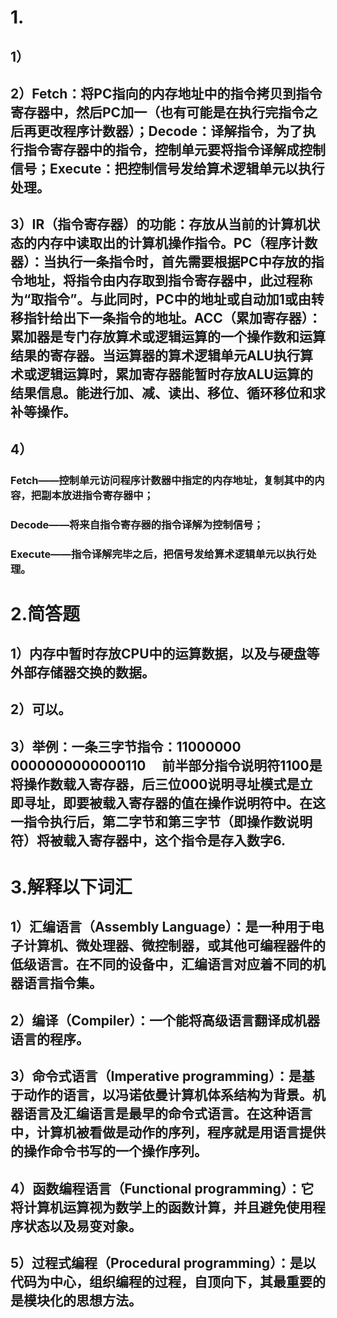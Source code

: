 # 1.
## 1）
## 2）Fetch：将PC指向的内存地址中的指令拷贝到指令寄存器中，然后PC加一（也有可能是在执行完指令之后再更改程序计数器）；Decode：译解指令，为了执行指令寄存器中的指令，控制单元要将指令译解成控制信号；Execute：把控制信号发给算术逻辑单元以执行处理。
## 3）IR（指令寄存器）的功能：存放从当前的计算机状态的内存中读取出的计算机操作指令。PC（程序计数器）：当执行一条指令时，首先需要根据PC中存放的指令地址，将指令由内存取到指令寄存器中，此过程称为“取指令”。与此同时，PC中的地址或自动加1或由转移指针给出下一条指令的地址。ACC（累加寄存器）：累加器是专门存放算术或逻辑运算的一个操作数和运算结果的寄存器。当运算器的算术逻辑单元ALU执行算术或逻辑运算时，累加寄存器能暂时存放ALU运算的结果信息。能进行加、减、读出、移位、循环移位和求补等操作。
## 4）
### Fetch——控制单元访问程序计数器中指定的内存地址，复制其中的内容，把副本放进指令寄存器中；
### Decode——将来自指令寄存器的指令译解为控制信号；
### Execute——指令译解完毕之后，把信号发给算术逻辑单元以执行处理。

# 2.简答题
## 1）内存中暂时存放CPU中的运算数据，以及与硬盘等外部存储器交换的数据。
## 2）可以。
## 3）举例：一条三字节指令：11000000&emsp;0000000000000110&emsp; 前半部分指令说明符1100是将操作数载入寄存器，后三位000说明寻址模式是立即寻址，即要被载入寄存器的值在操作说明符中。在这一指令执行后，第二字节和第三字节（即操作数说明符）将被载入寄存器中，这个指令是存入数字6.

# 3.解释以下词汇
## 1）汇编语言（Assembly Language）：是一种用于电子计算机、微处理器、微控制器，或其他可编程器件的低级语言。在不同的设备中，汇编语言对应着不同的机器语言指令集。
## 2）编译（Compiler）：一个能将高级语言翻译成机器语言的程序。
## 3）命令式语言（Imperative programming）：是基于动作的语言，以冯诺依曼计算机体系结构为背景。机器语言及汇编语言是最早的命令式语言。在这种语言中，计算机被看做是动作的序列，程序就是用语言提供的操作命令书写的一个操作序列。
## 4）函数编程语言（Functional programming）：它将计算机运算视为数学上的函数计算，并且避免使用程序状态以及易变对象。
## 5）过程式编程（Procedural programming）：是以代码为中心，组织编程的过程，自顶向下，其最重要的是模块化的思想方法。